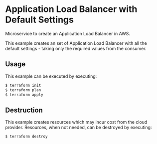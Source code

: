 # Application Load Balancer with Default Settings

Microservice to create an Application Load Balancer in AWS.

This example creates an set of Application Load Balancer with all the default settings - taking only the required values from the consumer.

## Usage
This example can be executed by executing:
```bash
$ terraform init
$ terraform plan
$ terraform apply
```

## Destruction
This example creates resources which may incur cost from the cloud provider. Resources, when not needed, can be destroyed by executing:
```bash
$ terraform destroy
```
